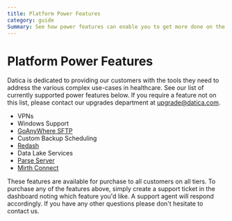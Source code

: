 ```yaml
---
title: Platform Power Features
category: guide
Summary: See how power features can enable you to get more done on the Datica Platform.
---
```


# Platform Power Features
Datica is dedicated to providing our customers with the tools they need to address the various complex use-cases in healthcare. See our list of currently supported power features below. If you require a feature not on this list, please contact our upgrades department at [upgrade@datica.com](mailto:upgrade@datica.com).

- VPNs
- Windows Support
- [GoAnyWhere SFTP](https://www.goanywhere.com/solutions/secure-ftp)
- Custom Backup Scheduling
- [Redash](http://redash.io)
- Data Lake Services
- [Parse Server](https://github.com/parse-community/parse-server)
- [Mirth Connect](https://www.mirth.com/)

These features are available for purchase to all customers on all tiers. To purchase any of the features above, simply create a support ticket in the dashboard noting which feature you'd like. A support agent will respond accordingly. If you have any other questions please don't hesitate to contact us.